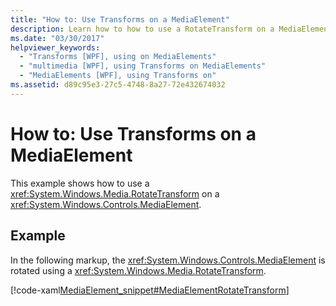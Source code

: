 ```yaml
---
title: "How to: Use Transforms on a MediaElement"
description: Learn how to how to use a RotateTransform on a MediaElement.
ms.date: "03/30/2017"
helpviewer_keywords: 
  - "Transforms [WPF], using on MediaElements"
  - "multimedia [WPF], using Transforms on MediaElements"
  - "MediaElements [WPF], using Transforms on"
ms.assetid: d89c95e3-27c5-4748-8a27-72e432674032
---
```

# How to: Use Transforms on a MediaElement
This example shows how to use a <xref:System.Windows.Media.RotateTransform> on a <xref:System.Windows.Controls.MediaElement>.  
  
## Example  
 In the following markup, the <xref:System.Windows.Controls.MediaElement> is rotated using a <xref:System.Windows.Media.RotateTransform>.  
  
 [!code-xaml[MediaElement_snippet#MediaElementRotateTransform](~/samples/snippets/csharp/VS_Snippets_Wpf/MediaElement_snippet/CSharp/TransformExample.xaml#mediaelementrotatetransform)]
